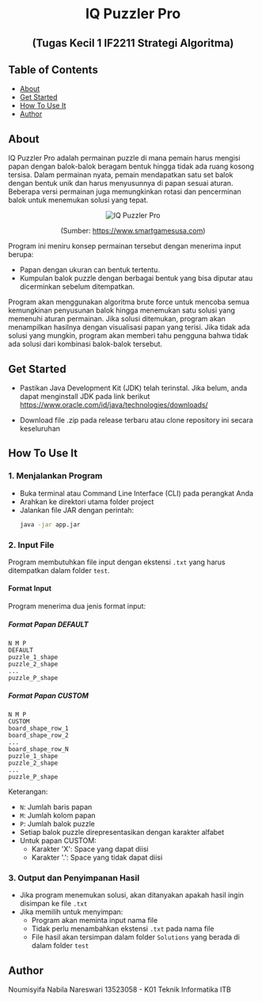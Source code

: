 <div align="center">
<h1>IQ Puzzler Pro</h1>
<h2>(Tugas Kecil 1 IF2211 Strategi Algoritma)</h2>
</div>

## Table of Contents
- [About](#about)
- [Get Started](#get-started)
- [How To Use It](#how-to-use-it)
- [Author](#author)


## About
IQ Puzzler Pro adalah permainan puzzle di mana pemain harus mengisi papan dengan balok-balok beragam bentuk hingga tidak ada ruang kosong tersisa. Dalam permainan nyata, pemain mendapatkan satu set balok dengan bentuk unik dan harus menyusunnya di papan sesuai aturan. Beberapa versi permainan juga memungkinkan rotasi dan pencerminan balok untuk menemukan solusi yang tepat.

<div align="center">
  
![IQ Puzzler Pro](https://i.imgur.com/xtZsQai.png)

(Sumber: https://www.smartgamesusa.com)

</div>

Program ini meniru konsep permainan tersebut dengan menerima input berupa:

- Papan dengan ukuran can bentuk tertentu.
- Kumpulan balok puzzle dengan berbagai bentuk yang bisa diputar atau dicerminkan sebelum ditempatkan.

Program akan menggunakan algoritma brute force untuk mencoba semua kemungkinan penyusunan balok hingga menemukan satu solusi yang memenuhi aturan permainan. Jika solusi ditemukan, program akan menampilkan hasilnya dengan visualisasi papan yang terisi. Jika tidak ada solusi yang mungkin, program akan memberi tahu pengguna bahwa tidak ada solusi dari kombinasi balok-balok tersebut.

## Get Started
- Pastikan Java Development Kit (JDK) telah terinstal. Jika belum, anda dapat menginstall JDK pada link berikut
  https://www.oracle.com/id/java/technologies/downloads/

- Download file .zip pada release terbaru atau clone repository ini secara keseluruhan

## How To Use It

### 1. Menjalankan Program
- Buka terminal atau Command Line Interface (CLI) pada perangkat Anda
- Arahkan ke direktori utama folder project
- Jalankan file JAR dengan perintah:
  ```bash
  java -jar app.jar
  ```

### 2. Input File
Program membutuhkan file input dengan ekstensi `.txt` yang harus ditempatkan dalam folder `test`. 

#### Format Input
Program menerima dua jenis format input:

##### Format Papan DEFAULT
```
N M P
DEFAULT
puzzle_1_shape
puzzle_2_shape
...
puzzle_P_shape
```

##### Format Papan CUSTOM
```
N M P
CUSTOM
board_shape_row_1
board_shape_row_2
...
board_shape_row_N
puzzle_1_shape
puzzle_2_shape
...
puzzle_P_shape
```

Keterangan:
- `N`: Jumlah baris papan
- `M`: Jumlah kolom papan
- `P`: Jumlah balok puzzle
- Setiap balok puzzle direpresentasikan dengan karakter alfabet
- Untuk papan CUSTOM:
  - Karakter 'X': Space yang dapat diisi
  - Karakter '.': Space yang tidak dapat diisi

### 3. Output dan Penyimpanan Hasil
- Jika program menemukan solusi, akan ditanyakan apakah hasil ingin disimpan ke file `.txt`
- Jika memilih untuk menyimpan:
  - Program akan meminta input nama file
  - Tidak perlu menambahkan ekstensi `.txt` pada nama file
  - File hasil akan tersimpan dalam folder `Solutions` yang berada di dalam folder `test`

## Author
Noumisyifa Nabila Nareswari
13523058 - K01
Teknik Informatika ITB
